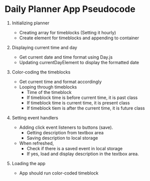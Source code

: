 # Daily Planner App Pseudocode
1. Initializing planner
    - Creating array for timeblocks (Setting it hourly)
    - Create element for timeblocks and appending to container

2. Displaying current time and day
    - Get current date and time format using Day.js
    - Updating currentDayElement to display the formatted date

3. Color-coding the timeblocks
    - Get current time and format accordingly
    - Looping through timeblocks
        - Time of the timeblock
        - If timeblock time is before current time, it is past class
        - If timeblock time is current time, it is present class
        - If timeblock tiem is after the current time, it is future class

4. Setting event handlers
    - Adding click event listeners to buttons (save).
        - Getting description from textbox area
        - Saving description to local storage
    - When refreshed,
        - Check if there is a saved event in local storage
        - If yes, load and display description in the textbox area.

5. Loading the app
    - App should run color-coded timeblock